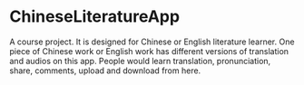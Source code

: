 # ChineseLiteratureApp
A course project. It is designed for Chinese or English literature learner. One piece of Chinese work or English work has different versions of translation and audios on this app. People would learn translation, pronunciation, share, comments, upload and download from here.
